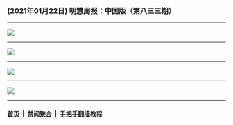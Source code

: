 ### (2021年01月22日) 明慧周报：中国版（第八三三期） 

---

<img src="http://qikan.minghui.org/mhqkpage/qikanimage/2021/01/21/mhzb_833_pdf-online1.png"/><hr/>
<img src="http://qikan.minghui.org/mhqkpage/qikanimage/2021/01/21/mhzb_833_pdf-online2.png"/><hr/>
<img src="http://qikan.minghui.org/mhqkpage/qikanimage/2021/01/21/mhzb_833_pdf-online3.png"/><hr/>
<img src="http://qikan.minghui.org/mhqkpage/qikanimage/2021/01/21/mhzb_833_pdf-online4.png"/><hr/>


#### [首页](../../../..) &nbsp;|&nbsp; [禁闻聚合](https://github.com/gfw-breaker/banned-news) &nbsp;|&nbsp; [手把手翻墙教程](https://github.com/gfw-breaker/guides) 